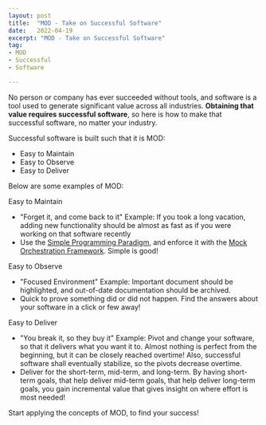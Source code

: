 ```yaml
---
layout: post
title:  "MOD - Take on Successful Software"
date:   2022-04-19
excerpt: "MOD - Take on Successful Software"
tag:
- MOD
- Successful
- Software

---
```

No person or company has ever succeeded without tools, and software is a tool used to generate significant value across all industries. **Obtaining that value requires successful software**, so here is how to make that successful software, no matter your industry.

Successful software is built such that it is MOD:
* Easy to Maintain
* Easy to Observe
* Easy to Deliver

Below are some examples of MOD:

Easy to Maintain
* "Forget it, and come back to it" Example: If you took a long vacation, adding new functionality should be almost as fast as if you were working on that software recently
* Use the [Simple Programming Paradigm](https://github.com/NguyenAndrew/Simple-Programming), and enforce it with the [Mock Orchestration Framework](https://github.com/NguyenAndrew/mof-java). Simple is good!

Easy to Observe
* "Focused Environment" Example: Important document should be highlighted, and out-of-date documentation should be archived.
* Quick to prove something did or did not happen. Find the answers about your software in a click or few away!

Easy to Deliver
* "You break it, so they buy it" Example: Pivot and change your software, so that it delivers what you want it to. Almost nothing is perfect from the beginning, but it can be closely reached overtime! Also, successful software shall eventually stabilize, so the pivots decrease overtime.
* Deliver for the short-term, mid-term, and long-term. By having short-term goals, that help deliver mid-term goals, that help deliver long-term goals, you gain incremental value that gives insight on where effort is most needed!

Start applying the concepts of MOD, to find your success!